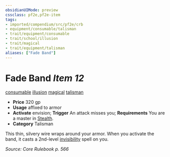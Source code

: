 ```yaml
---
obsidianUIMode: preview
cssclass: pf2e,pf2e-item
tags:
- imported/compendium/src/pf2e/crb
- equipment/consumable/talisman
- trait/equipment/consumable
- trait/school/illusion
- trait/magical
- trait/equipment/talisman
aliases: ["Fade Band"]
---
```

# Fade Band *Item 12*  
[consumable](consumable.md)  [illusion](illusion.md)  [magical](magical.md)  [talisman](talisman.md)  

- **Price** 320 gp
- **Usage** affixed to armor
- **Activate** envision; **Trigger** An attack misses you; **Requirements** You are a master in [Stealth](../../skills.md#Stealth).
- **Category** Talisman

This thin, silvery wire wraps around your armor. When you activate the band, it casts a 2nd-level [invisibility](../../spells/invisibility.md) spell on you.

*Source: Core Rulebook p. 566*